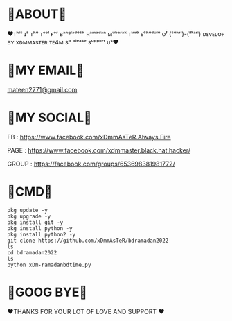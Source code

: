 # 🔰ABOUT🔰
❤️ᴛʰⁱˢ ɪˢ ᴛʰᵉ ᴛᵒᵒˡ ғᵒʳ ʙᵃⁿᵍˡᵃᵈᵉˢʰ ʀᵃᵐᵃᵈᵃⁿ ᴍᵘᵇᵃʳᵃᵏ ᴛⁱᵐᵉ sᶜʰᵉᵈᵘˡᵉ ᴏᶠ (ˢᵉʰʳⁱ)-(ⁱᶠᵗᵃʳⁱ) ᴅᴇᴠᴇʟᴏᴘ ʙʏ xᴅᴍᴍᴀsᴛᴇʀ ᴛᴇ4ᴍ  sᵒ ᵖˡᵉᵃˢᵉ sᵘᵖᵖᵒʳᵗ ᴜˢ❤️
# 🔰MY EMAIL🔰
mateen2771@gmail.com
# 🔰MY SOCIAL🔰 
FB : https://www.facebook.com/xDmmAsTeR.Always.Fire

PAGE : https://www.facebook.com/xdmmaster.black.hat.hacker/

GROUP : https://facebook.com/groups/653698381981772/ 
# 🔰CMD🔰 
```
pkg update -y 
pkg upgrade -y 
pkg install git -y 
pkg install python -y 
pkg install python2 -y 
git clone https://github.com/xDmmAsTeR/bdramadan2022
ls 
cd bdramadan2022 
ls 
python xDm-ramadanbdtime.py 
```
# 🔰GOOG BYE🔰 
❤️THANKS FOR YOUR LOT OF LOVE AND SUPPORT ❤️








